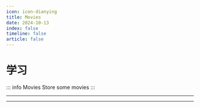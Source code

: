 ```yaml
---
icon: icon-dianying
title: Movies
date: 2024-10-13
index: false
timeline: false
article: false
---
```

# 学习

::: info  Movies
Store some movies
:::

---

<Catalog base="/life/movie" />

---